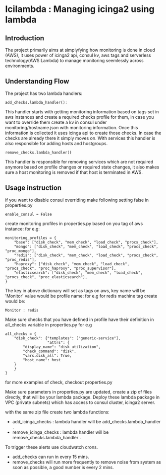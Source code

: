 # Icilambda : Managing icinga2 using lambda 

## Introduction

The project primarily aims at simplyfying how monitoring is done in cloud (AWS), it uses power of icinga2 api, consul kv, aws tags and serverless technology(AWS Lambda) to manage monitoring seemlessly across environments.

## Understanding Flow

The project has two lambda handlers:

```
add_checks.lambda_handler():
```

This handler starts with getting monitoring information based on tags set in aws instances and create a required checks profile for them, in case you want to override them create a kv in consul under monitoring/hostname.json with monitoring information. Once this information is collected it uses icinga api to create those checks. In case the checks are already there it simply moves on. With services this handler is also responsible for adding hosts and hostgroups. 

```
remove_checks.lambda_handler()
```

This handler is responsible for removing services which are not required anymore based on profile changes or required state changes, it also makes sure a host monitoring is removed if that host is terminated in AWS.

## Usage instruction


if you want to disable consul overriding make following setting false in properties.py

```
enable_consul = False
```

create monitoring profiles in properties.py based on you tag of aws instance:
for e.g:
```
monitoring_profiles = {
    "base": ["disk_check", "mem_check", "load_check", "procs_check"],
    "mongo": ["disk_check", "mem_check", "load_check", "procs_check", "proc_mongo"],
    "redis": ["disk_check", "mem_check", "load_check", "procs_check", "proc_redis"],
    "haproxy": ["disk_check", "mem_check", "load_check", "procs_check", "proc_haproxy", "proc_supervisor"],
    "elasticsearch": ["disk_check", "mem_check", "load_check", "procs_check", "proc_elasticsearch"],
}
```
The key in above dictionary will set as tags on aws, key name will be 'Monitor' value would be profile name: for e.g for redis machine tag create would be:
```
Monitor : redis
```

Make sure checks that you have defined in profile have their definition in all_checks variable in properties.py
for e.g
```
all_checks = {
    "disk_check": {"templates": ["generic-service"],
                   "attrs": {
        "display_name": "disk utilization",
        "check_command": "disk",
        "vars.disk_all": True,
        "host_name": host
    }
    }
}
```
for more examples of check, checkout properties.py

Make sure parameters in properties.py are updated, create a zip of files directly, that will be your lambda package. Deploy these lambda package in VPC (private subnets) which has access to consul cluster, icinga2 server. 

with the same zip file create two lambda functions:
- add_icinga_checks : lambda handler will be add_checks.lambda_handler .
- remove_icinga_checks : lambda handler will be remove_checks.lambda_handler .

To trigger these alerts use cloudwatch crons. 
- add_checks can run in every 15 mins.
- remove_checks will run more frequently to remove noise from system as soon as possible, a good number is every 2 mins.

